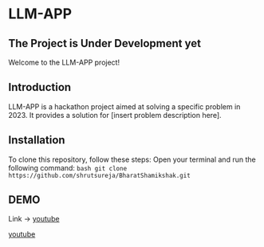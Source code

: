 # LLM-APP

## The Project is Under Development yet
Welcome to the LLM-APP project!    

## Introduction
LLM-APP is a hackathon project aimed at solving a specific problem in 2023. It provides a solution for [insert problem description here].
## Installation
To clone this repository, follow these steps:
Open your terminal and run the following command:
    ```bash
    git clone https://github.com/shrutsureja/BharatShamikshak.git
    ```

## DEMO 

Link -> [youtube](https://youtu.be/y0ytzvKwIpI)

[youtube](https://youtu.be/rK82w2rJuyI?si=w4UATkNeHeU6JRx8)

